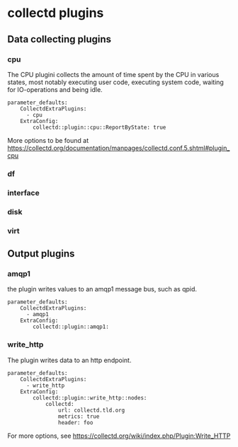 # collectd plugins

## Data collecting plugins

### cpu

The CPU plugini collects the amount of time spent by the CPU in various
states, most notably executing user code, executing system code, waiting
for IO-operations and being idle.

    parameter_defaults:
        CollectdExtraPlugins:
          - cpu
        ExtraConfig:
            collectd::plugin::cpu::ReportByState: true

More options to be found at https://collectd.org/documentation/manpages/collectd.conf.5.shtml#plugin_cpu

### df

### interface

### disk

### virt

## Output plugins

### amqp1

the plugin writes values to an amqp1 message bus, such as qpid.

    parameter_defaults:
        CollectdExtraPlugins:
          - amqp1
        ExtraConfig:
            collectd::plugin::amqp1:

### write_http

The plugin writes data to an http endpoint.

    parameter_defaults:
        CollectdExtraPlugins:
          - write_http
        ExtraConfig:
            collectd::plugin::write_http::nodes:
                collectd:
                    url: collectd.tld.org
                    metrics: true
                    header: foo

For more options, see https://collectd.org/wiki/index.php/Plugin:Write_HTTP
